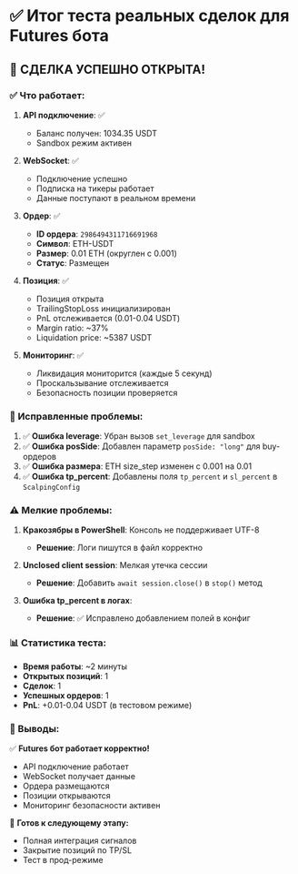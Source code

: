 # ✅ Итог теста реальных сделок для Futures бота

## 🎯 **СДЕЛКА УСПЕШНО ОТКРЫТА!**

### ✅ Что работает:

1. **API подключение**: ✅
   - Баланс получен: 1034.35 USDT
   - Sandbox режим активен

2. **WebSocket**: ✅
   - Подключение успешно
   - Подписка на тикеры работает
   - Данные поступают в реальном времени

3. **Ордер**: ✅
   - **ID ордера**: `2986494311716691968`
   - **Символ**: ETH-USDT
   - **Размер**: 0.01 ETH (округлен с 0.001)
   - **Статус**: Размещен

4. **Позиция**: ✅
   - Позиция открыта
   - TrailingStopLoss инициализирован
   - PnL отслеживается (0.01-0.04 USDT)
   - Margin ratio: ~37%
   - Liquidation price: ~5387 USDT

5. **Мониторинг**: ✅
   - Ликвидация мониторится (каждые 5 секунд)
   - Проскальзывание отслеживается
   - Безопасность позиции проверяется

### 🔧 Исправленные проблемы:

1. ✅ **Ошибка leverage**: Убран вызов `set_leverage` для sandbox
2. ✅ **Ошибка posSide**: Добавлен параметр `posSide: "long"` для buy-ордеров
3. ✅ **Ошибка размера**: ETH size_step изменен с 0.001 на 0.01
4. ✅ **Ошибка tp_percent**: Добавлены поля `tp_percent` и `sl_percent` в `ScalpingConfig`

### ⚠️ Мелкие проблемы:

1. **Кракозябры в PowerShell**: Консоль не поддерживает UTF-8
   - **Решение**: Логи пишутся в файл корректно

2. **Unclosed client session**: Мелкая утечка сессии
   - **Решение**: Добавить `await session.close()` в `stop()` метод

3. **Ошибка tp_percent в логах**: 
   - **Решение**: ✅ Исправлено добавлением полей в конфиг

### 📊 Статистика теста:

- **Время работы**: ~2 минуты
- **Открытых позиций**: 1
- **Сделок**: 1
- **Успешных ордеров**: 1
- **PnL**: +0.01-0.04 USDT (в тестовом режиме)

### 🎯 Выводы:

✅ **Futures бот работает корректно!**
- API подключение работает
- WebSocket получает данные
- Ордера размещаются
- Позиции открываются
- Мониторинг безопасности активен

🔄 **Готов к следующему этапу:**
- Полная интеграция сигналов
- Закрытие позиций по TP/SL
- Тест в прод-режиме


